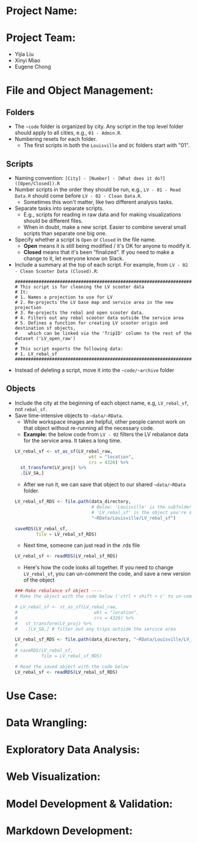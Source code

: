 # Project Name:


# Project Team:

* Yijia Liu
* Xinyi Miao
* Eugene Chong

# File and Object Management:

## Folders

* The `~code` folder is organized by city. Any script in the top level folder should apply to all cities, e.g., `01 - Admin.R`.
* Numbering resets for each folder.
  * The first scripts in both the `Louisville` and `DC` folders start with "01".

## Scripts

* Naming convention: `[City] - [Number] - [What does it do?] ([Open/Closed]).R`
* Number scripts in the order they should be run, e.g., `LV - 01 - Read Data.R` should come before `LV - 02 - Clean Data.R`.
  * Sometimes this won't matter, like two different analysis tasks.
* Separate tasks into separate scripts.
  * E.g., scripts for reading in raw data and for making visualizations should be different files.
  * When in doubt, make a new script. Easier to combine several small scripts than separate one big one.
* Specify whether a script is `Open` or `Closed` in the file name. 
  * **Open** means it is still being modified / it's OK for anyone to modify it.
  * **Closed** means that it's been "finalized". If you need to make a change to it, let everyone know on Slack.
* Include a summary at the top of each script.  For example, from `LV - 02 - Clean Scooter Data (Closed).R`:
  ```
  ##########################################################################
  # This script is for cleaning the LV scooter data
  # It:
  # 1. Names a projection to use for LV
  # 2. Re-projects the LV base map and service area in the new projection
  # 3. Re-projects the rebal and open scooter data.
  # 4. Filters out any rebal scooter data outside the service area
  # 5. Defines a function for creating LV scooter origin and destination sf objects, 
  #    which can be linked via the 'TripID' column to the rest of the dataset ('LV_open_raw')
  #
  # This script exports the following data:
  # 1. LV_rebal_sf
  ##########################################################################
  ```
* Instead of deleting a script, move it into the `~code/~archive` folder

## Objects

* Include the city at the beginning of each object name, e.g, `LV_rebal_sf`, not `rebal_sf`.
* Save time-intensive objects to `~data/~RData`.
  * While workspace images are helpful, other people cannot work on that object without re-running all the necessary code.
  * **Example:** the below code from `LV - 02` filters the LV rebalance data for the service area. It takes a long time.
  ```r
  LV_rebal_sf <- st_as_sf(LV_rebal_raw,
                              wkt = "location",
                              crs = 4326) %>%
    st_transform(LV_proj) %>%
    .[LV_SA,]
  ```
  * After we run it, we can save that object to our shared `~data/~RData` folder.
  ```r
  LV_rebal_sf_RDS <- file.path(data_directory, 
                               # Below: 'Louisville' is the subfolder. 
                               # 'LV_rebal_sf' is the object you're saving
                               "~RData/Louisville/LV_rebal_sf") 
  
  saveRDS(LV_rebal_sf,
          file = LV_rebal_sf_RDS)
  ```
  * Next time, someone can just read in the .rds file
  ```r
  LV_rebal_sf <- readRDS(LV_rebal_sf_RDS)
  ```
  * Here's how the code looks all together. If you need to change `LV_rebal_sf`, you can un-comment the code, and save a new version of the object
  ```r
  ### Make rebalance sf object ----
  # Make the object with the code below ('ctrl + shift + c' to un-comment multiple lines at once)
  
  # LV_rebal_sf <- st_as_sf(LV_rebal_raw,
  #                             wkt = "location",
  #                             crs = 4326) %>% 
  #   st_transform(LV_proj) %>% 
  #   .[LV_SA,] # filter out any trips outside the service area
  
  LV_rebal_sf_RDS <- file.path(data_directory, "~RData/Louisville/LV_rebal_sf")
  # 
  # saveRDS(LV_rebal_sf,
  #         file = LV_rebal_sf_RDS)
  
  # Read the saved object with the code below
  LV_rebal_sf <- readRDS(LV_rebal_sf_RDS)
  ```

# Use Case:

# Data Wrangling:

# Exploratory Data Analysis:

# Web Visualization:

# Model Development & Validation:

# Markdown Development:
